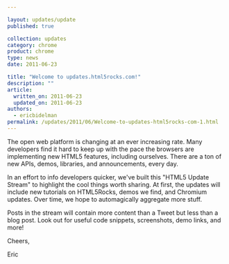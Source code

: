 ```yaml
---

layout: updates/update
published: true

collection: updates
category: chrome
product: chrome
type: news
date: 2011-06-23

title: "Welcome to updates.html5rocks.com!"
description: ""
article:
  written_on: 2011-06-23
  updated_on: 2011-06-23
authors:
  - ericbidelman
permalink: /updates/2011/06/Welcome-to-updates-html5rocks-com-1.html
---
```

The open web platform is changing at an ever increasing rate. Many developers find it hard to keep up with the pace the browsers are implementing new HTML5 features, including ourselves. There are a ton of new APIs, demos, libraries, and announcements, every day. 

In an effort to info developers quicker, we've built this "HTML5 Update Stream" to highlight the cool things worth sharing. At first, the updates will include new tutorials on HTML5Rocks, demos we find, and Chromium updates. Over time, we hope to automagically aggregate more stuff. 

Posts in the stream will contain more content than a Tweet but less than a blog post. Look out for useful code snippets, screenshots, demo links, and more! 

Cheers,

Eric
